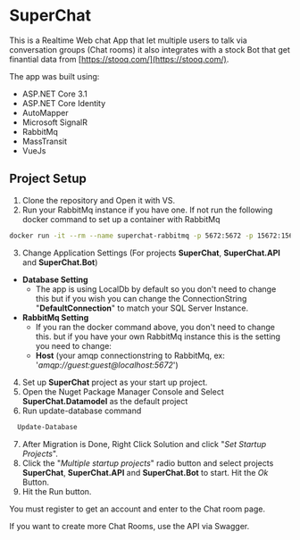 # SuperChat
This is a Realtime Web chat App that let multiple users to talk via conversation groups (Chat rooms) it also integrates with a stock Bot that get finantial data from 
[https://stooq.com/](https://stooq.com/).

The app was built using:
* ASP.NET Core 3.1
* ASP.NET Core Identity
* AutoMapper
* Microsoft SignalR
* RabbitMq
* MassTransit
* VueJs

## Project Setup
1. Clone the repository and Open it with VS.
2. Run your RabbitMq instance if you have one. If not run the following docker command to set up a container with RabbitMq
  ``` bash
  docker run -it --rm --name superchat-rabbitmq -p 5672:5672 -p 15672:15672 rabbitmq:3-management
  ``` 
3. Change Application Settings (For projects **SuperChat**, **SuperChat.API** and **SuperChat.Bot**)
  * **Database Setting**
    * The app is using LocalDb by default so you don't need to change this but if you wish you can change the ConnectionString "**DefaultConnection**" to match your SQL Server Instance.
  * **RabbitMq Setting**
    * If you ran the docker command above, you don't need to change this. but if you have your own RabbitMq instance this is the setting you need to change:
    * **Host** (your amqp connectionstring to RabbitMq, ex: '*amqp://guest:guest@localhost:5672*')
4. Set up **SuperChat** project as your start up project.
5. Open the Nuget Package Manager Console and Select **SuperChat.Datamodel** as the default project
6. Run update-database command
``` bash
  Update-Database
``` 
7. After Migration is Done, Right Click Solution and click "*Set Startup Projects*".
8. Click the "*Multiple startup projects*" radio button and select projects **SuperChat**, **SuperChat.API** and **SuperChat.Bot** to start. Hit the *Ok* Button.
9. Hit the Run button.

You must register to get an account and enter to the Chat room page.

If you want to create more Chat Rooms, use the API via Swagger.
